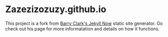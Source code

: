 # Zazezizozuzy.github.io

This project is a fork from [Barry Clark's Jekyll Now](https://github.com/barryclark/jekyll-now) static site generator. Go check out his page for more informatation and details on how it functions.
